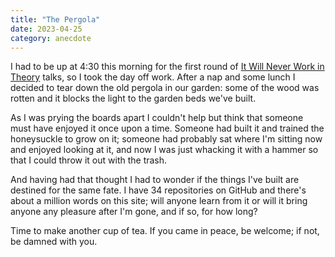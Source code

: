 ```yaml
---
title: "The Pergola"
date: 2023-04-25
category: anecdote
---
```


I had to be up at 4:30 this morning for the first round of [It Will Never Work in Theory][nwit] talks,
so I took the day off work.
After a nap and some lunch I decided to tear down the old pergola in our garden:
some of the wood was rotten and it blocks the light to the garden beds we've built.

As I was prying the boards apart I couldn't help but think that
someone must have enjoyed it once upon a time.
Someone had built it and trained the honeysuckle to grow on it;
someone had probably sat where I'm sitting now and enjoyed looking at it,
and now I was just whacking it with a hammer so that I could throw it out with the trash.

And having had that thought I had to wonder if the things I've built are destined for the same fate.
I have 34 repositories on GitHub and there's about a million words on this site;
will anyone learn from it or will it bring anyone any pleasure after I'm gone,
and if so,
for how long?

Time to make another cup of tea.
If you came in peace, be welcome;
if not, be damned with you.

[nwit]: https://neverworkintheory.org/
